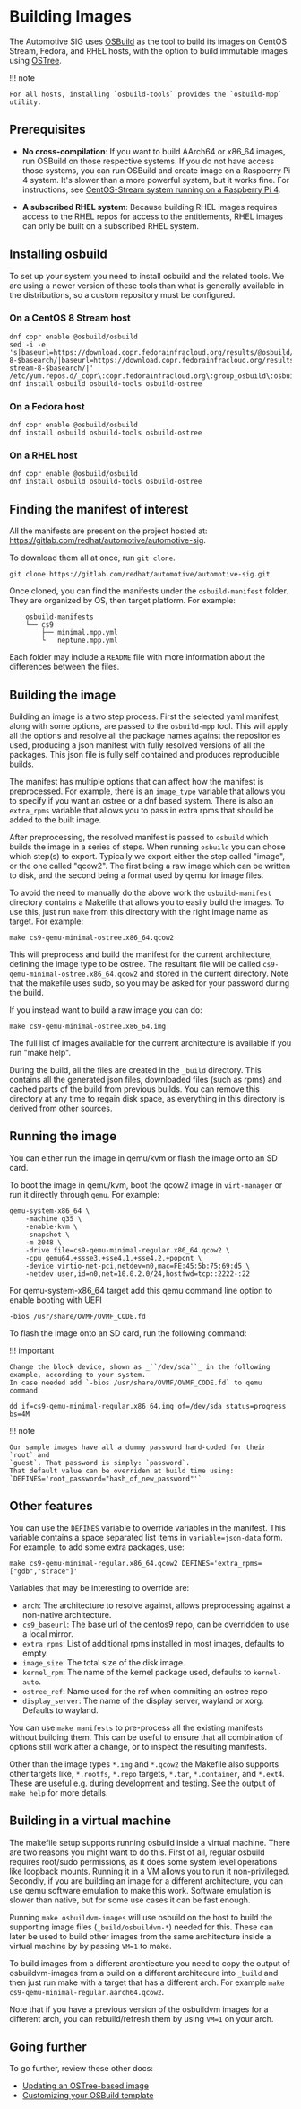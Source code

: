 # Building Images

The Automotive SIG uses [OSBuild](https://www.osbuild.org/) as the tool to build
its images on CentOS Stream, Fedora, and RHEL hosts, with the option to build immutable images using [OSTree](https://ostreedev.github.io/ostree/introduction/).

!!! note

    For all hosts, installing `osbuild-tools` provides the `osbuild-mpp` utility.

## Prerequisites

- **No cross-compilation**: If you want to build
  AArch64 or x86_64 images, run OSBuild on those respective systems. If you do not have access those systems, you can run OSBuild and create image
  on a Raspberry Pi 4 system. It's slower than a more powerful system, but it
  works fine.
  For instructions, see [CentOS-Stream system running on a
  Raspberry Pi 4](centos_stream_pi4.md).

- **A subscribed RHEL system**: Because building RHEL images requires access to the
  RHEL repos for access to the entitlements, RHEL images
  can only be built on a subscribed RHEL system.

## Installing osbuild

To set up your system you need to install osbuild and the related
tools.  We are using a newer version of these tools than what is
generally available in the distributions, so a custom repository must
be configured.

### On a CentOS 8 Stream host

```
dnf copr enable @osbuild/osbuild
sed -i -e 's|baseurl=https://download.copr.fedorainfracloud.org/results/@osbuild/osbuild/epel-8-$basearch/|baseurl=https://download.copr.fedorainfracloud.org/results/@osbuild/osbuild/centos-stream-8-$basearch/|' /etc/yum.repos.d/_copr\:copr.fedorainfracloud.org\:group_osbuild\:osbuild.repo
dnf install osbuild osbuild-tools osbuild-ostree
```


### On a Fedora host

```
dnf copr enable @osbuild/osbuild
dnf install osbuild osbuild-tools osbuild-ostree
```


### On a RHEL host

```
dnf copr enable @osbuild/osbuild
dnf install osbuild osbuild-tools osbuild-ostree
```


## Finding the manifest of interest

All the manifests are present on the project hosted at: https://gitlab.com/redhat/automotive/automotive-sig.

To download them all at once, run `git clone`.

```
git clone https://gitlab.com/redhat/automotive/automotive-sig.git
```

Once cloned, you can find the manifests under the `osbuild-manifest` folder.
They are organized by OS, then target platform. For example:
```
    osbuild-manifests
    └── cs9
        ├── minimal.mpp.yml
        └   neptune.mpp.yml
```

Each folder may include a `README` file with more information
about the differences between the files.

## Building the image

Building an image is a two step process. First the selected yaml
manifest, along with some options, are passed to the `osbuild-mpp`
tool. This will apply all the options and resolve all the package
names against the repositories used, producing a json manifest with
fully resolved versions of all the packages. This json file is fully
self contained and produces reproducible builds.

The manifest has multiple options that can affect how the manifest is
preprocessed. For example, there is an `image_type` variable that
allows you to specify if you want an ostree or a dnf based
system. There is also an `extra_rpms` variable that allows you to pass
in extra rpms that should be added to the built image.

After preprocessing, the resolved manifest is passed to `osbuild`
which builds the image in a series of steps. When running `osbuild`
you can chose which step(s) to export. Typically we export either the
step called "image", or the one called "qcow2". The first being a raw
image which can be written to disk, and the second being a format used
by qemu for image files.

To avoid the need to manually do the above work the `osbuild-manifest`
directory contains a Makefile that allows you to easily build the
images. To use this, just run `make` from this directory with the
right image name as target. For example:

```
make cs9-qemu-minimal-ostree.x86_64.qcow2
```

This will preprocess and build the manifest for the current
architecture, defining the image type to be ostree. The resultant file
will be called `cs9-qemu-minimal-ostree.x86_64.qcow2` and stored in the current
directory. Note that the makefile uses sudo, so you may be asked for
your password during the build.

If you instead want to build a raw image you can do:

```
make cs9-qemu-minimal-ostree.x86_64.img
```

The full list of images available for the current architecture is available
if you run "make help".

During the build, all the files are created in the `_build`
directory. This contains all the generated json files, downloaded
files (such as rpms) and cached parts of the build from previous
builds. You can remove this directory at any time to regain disk
space, as everything in this directory is derived from other sources.


## Running the image

You can either run the image in qemu/kvm or flash the image onto an SD card.

To boot the image in qemu/kvm, boot the qcow2 image in `virt-manager` or run it
directly through `qemu`. For example:

```
qemu-system-x86_64 \
    -machine q35 \
    -enable-kvm \
    -snapshot \
    -m 2048 \
    -drive file=cs9-qemu-minimal-regular.x86_64.qcow2 \
    -cpu qemu64,+ssse3,+sse4.1,+sse4.2,+popcnt \
    -device virtio-net-pci,netdev=n0,mac=FE:45:5b:75:69:d5 \
    -netdev user,id=n0,net=10.0.2.0/24,hostfwd=tcp::2222-:22
```

For qemu-system-x86_64 target add this qemu command line option to enable booting with UEFI
```
-bios /usr/share/OVMF/OVMF_CODE.fd
```

To flash the image onto an SD card, run the following command:

!!! important

    Change the block device, shown as _``/dev/sda``_ in the following example, according to your system.
    In case needed add `-bios /usr/share/OVMF/OVMF_CODE.fd` to qemu command

```
dd if=cs9-qemu-minimal-regular.x86_64.img of=/dev/sda status=progress bs=4M
```

!!! note

    Our sample images have all a dummy password hard-coded for their `root` and
    `guest`. That password is simply: `password`.
    That default value can be overriden at build time using:
    `DEFINES='root_password="hash_of_new_password"'`


## Other features

You can use the `DEFINES` variable to override variables in the manifest. This
variable contains a space separated list items in `variable=json-data` form.
For example, to add some extra packages, use:

```
make cs9-qemu-minimal-regular.x86_64.qcow2 DEFINES='extra_rpms=["gdb","strace"]'
```

Variables that may be interesting to override are:

* `arch`: The architecture to resolve against, allows preprocessing
    against a non-native architecture.
* `cs9_baseurl`: The base url of the centos9 repo, can be overridden
    to use a local mirror.
* `extra_rpms`: List of additional rpms installed in most images,
    defaults to empty.
* `image_size`: The total size of the disk image.
* `kernel_rpm`: The name of the kernel package used, defaults to
    `kernel-auto`.
* `ostree_ref`: Name used for the ref when commiting an ostree repo
* `display_server`: The name of the display server, wayland or xorg. Defaults to wayland.

You can use `make manifests` to pre-process all the existing manifests
without building them. This can be useful to ensure that all
combination of options still work after a change, or to inspect
the resulting manifests.

Other than the image types `*.img` and `*.qcow2` the Makefile also
supports other targets like, `*.rootfs`, `*.repo` targets, `*.tar`,
`*.container`, and `*.ext4`. These are useful e.g. during development
and testing.  See the output of `make help` for more details.

## Building in a virtual machine

The makefile setup supports running osbuild inside a virtual machine.
There are two reasons you might want to do this. First of all, regular
osbuild requires root/sudo permissions, as it does some system level
operations like loopback mounts. Running it in a VM allows you to run
it non-privileged. Secondly, if you are building an image for a
different architecture, you can use qemu software emulation to make
this work. Software emulation is slower than native, but for some
use cases it can be fast enough.

Running `make osbuildvm-images` will use osbuild on the host to build
the supporting image files (`_build/osbuildvm-*`) needed for
this. These can later be used to build other images from the same
architecture inside a virtual machine by by passing `VM=1` to make.

To build images from a different archtiecture you need to copy the
output of osbuildvm-images from a build on a different architecure into
`_build` and then just run make with a target that has a different
arch. For example `make cs9-qemu-minimal-regular.aarch64.qcow2`.

Note that if you have a previous version of the osbuildvm images for
a different arch, you can rebuild/refresh them by using `VM=1` on
your arch.

## Going further

To go further, review these other docs:

* [Updating an OSTree-based image](updating_ostree.md)
* [Customizing your OSBuild template](customize_template.md)
